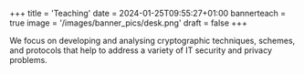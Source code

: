 +++
title = 'Teaching'
date = 2024-01-25T09:55:27+01:00
bannerteach = true
image = '/images/banner_pics/desk.png'
draft = false 
+++

We focus on developing and analysing cryptographic techniques, schemes, 
and protocols that help to address a variety of IT security and privacy problems.